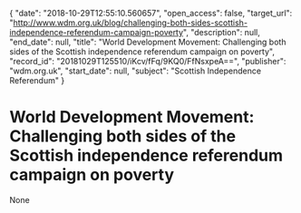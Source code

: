 {
  "date": "2018-10-29T12:55:10.560657", 
  "open_access": false, 
  "target_url": "http://www.wdm.org.uk/blog/challenging-both-sides-scottish-independence-referendum-campaign-poverty", 
  "description": null, 
  "end_date": null, 
  "title": "World Development Movement: Challenging both sides of the Scottish independence referendum campaign on poverty", 
  "record_id": "20181029T125510/iKcv/fFq/9KQ0/FfNsxpeA==", 
  "publisher": "wdm.org.uk", 
  "start_date": null, 
  "subject": "Scottish Independence Referendum"
}

# World Development Movement: Challenging both sides of the Scottish independence referendum campaign on poverty

None